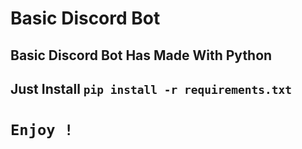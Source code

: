 # Basic Discord Bot

## Basic Discord Bot Has Made With Python
## Just Install `pip install -r requirements.txt`

# `Enjoy !`
